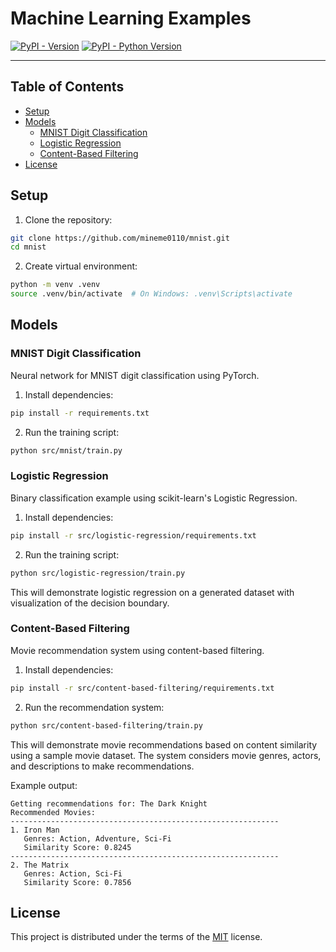 # Machine Learning Examples

[![PyPI - Version](https://img.shields.io/pypi/v/mnist.svg)](https://pypi.org/project/mnist)
[![PyPI - Python Version](https://img.shields.io/pypi/pyversions/mnist.svg)](https://pypi.org/project/mnist)

-----

## Table of Contents

- [Setup](#setup)
- [Models](#models)
  - [MNIST Digit Classification](#mnist-digit-classification)
  - [Logistic Regression](#logistic-regression)
  - [Content-Based Filtering](#content-based-filtering)
- [License](#license)

## Setup

1. Clone the repository:

```bash
git clone https://github.com/mineme0110/mnist.git
cd mnist
```

2. Create virtual environment:

```bash
python -m venv .venv
source .venv/bin/activate  # On Windows: .venv\Scripts\activate
```

## Models

### MNIST Digit Classification

Neural network for MNIST digit classification using PyTorch.

1. Install dependencies:

```bash
pip install -r requirements.txt
```

2. Run the training script:

```bash
python src/mnist/train.py
```

### Logistic Regression

Binary classification example using scikit-learn's Logistic Regression.

1. Install dependencies:

```bash
pip install -r src/logistic-regression/requirements.txt
```

2. Run the training script:

```bash
python src/logistic-regression/train.py
```

This will demonstrate logistic regression on a generated dataset with visualization of the decision boundary.

### Content-Based Filtering

Movie recommendation system using content-based filtering.

1. Install dependencies:

```bash
pip install -r src/content-based-filtering/requirements.txt
```

2. Run the recommendation system:

```bash
python src/content-based-filtering/train.py
```

This will demonstrate movie recommendations based on content similarity using a sample movie dataset. The system considers movie genres, actors, and descriptions to make recommendations.

Example output:

```
Getting recommendations for: The Dark Knight
Recommended Movies:
------------------------------------------------------------
1. Iron Man
   Genres: Action, Adventure, Sci-Fi
   Similarity Score: 0.8245
------------------------------------------------------------
2. The Matrix
   Genres: Action, Sci-Fi
   Similarity Score: 0.7856
```

## License

This project is distributed under the terms of the [MIT](https://spdx.org/licenses/MIT.html) license.

